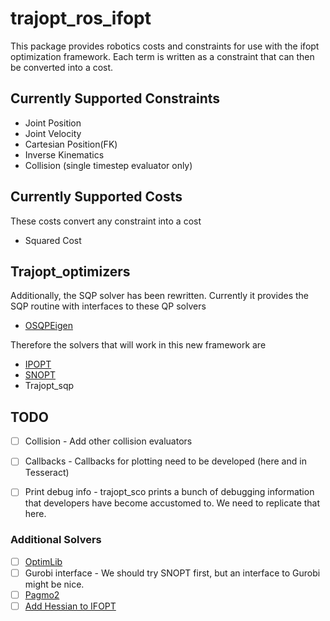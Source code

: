 # trajopt_ros_ifopt

This package provides robotics costs and constraints for use with the ifopt optimization framework. Each term is written as a constraint that can then be converted into a cost.

## Currently Supported Constraints
*  Joint Position
*  Joint Velocity
*  Cartesian Position(FK)
*  Inverse Kinematics
*  Collision (single timestep evaluator only)

## Currently Supported Costs
These costs convert any constraint into a cost

*  Squared Cost


## Trajopt_optimizers
Additionally, the SQP solver has been rewritten. Currently it provides the SQP routine with interfaces to these QP solvers
*  [OSQPEigen](https://github.com/robotology/osqp-eigen/tree/master/include/OsqpEigen)

Therefore the solvers that will work in this new framework are
*  [IPOPT](https://github.com/coin-or/Ipopt)
*  [SNOPT](http://www.sbsi-sol-optimize.com/asp/sol_product_snopt.htm)
*  Trajopt_sqp

## TODO

- [ ] Collision - Add other collision evaluators
- [ ] Callbacks - Callbacks for plotting need to be developed (here and in Tesseract)
- [ ] Print debug info - trajopt_sco prints a bunch of debugging information that developers have become accustomed to. We need to replicate that here.


### Additional Solvers

- [ ] [OptimLib](https://github.com/kthohr/optim)
- [ ] Gurobi interface - We should try SNOPT first, but an interface to Gurobi might be nice.
- [ ] [Pagmo2](https://github.com/esa/pagmo2)
- [ ] [Add Hessian to IFOPT](https://github.com/ethz-adrl/ifopt/issues/41)
